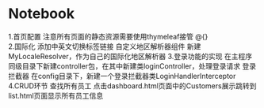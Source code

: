 # Notebook

1.首页配置 注意所有页面的静态资源需要使用thymeleaf接管 @{}  
2.国际化
添加中英文切换标签链接
自定义地区解析器组件 新建MyLocaleResolver，作为自己的国际化地区解析器
3.登录功能的实现 在主程序同级目录下新建controller包，在其中新建类loginController，处理登录请求
登录拦截器 在config目录下，新建一个登录拦截器类LoginHandlerInterceptor
4.CRUD环节 查找所有员工
点击dashboard.html页面中的Customers展示跳转到list.html页面显示所有员工信息